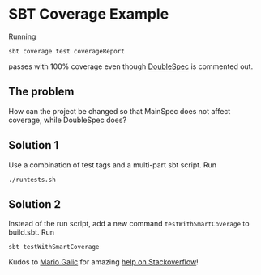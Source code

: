 # SBT Coverage Example

Running

```sbt coverage test coverageReport```

passes with 100% coverage even though
[DoubleSpec](https://github.com/codevineyard/sbt-coverage-example/blob/main/src/test/scala/DoubleSpec.scala)
is commented out.

## The problem

How can the project be changed so that MainSpec does not affect coverage,
while DoubleSpec does?

## Solution 1

Use a combination of test tags and a multi-part sbt script. Run

```./runtests.sh```

## Solution 2

Instead of the run script, add a new command `testWithSmartCoverage` to build.sbt. Run

```sbt testWithSmartCoverage```

Kudos to [Mario Galic](https://stackoverflow.com/users/5205022/mario-galic)
for amazing [help on Stackoverflow](https://stackoverflow.com/questions/74951344/excluding-tests-from-coverage-report-with-sbt-coverage/74952465)!